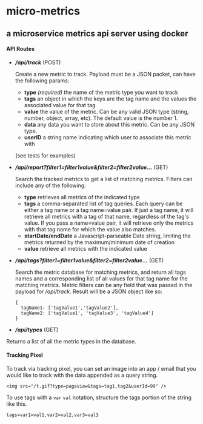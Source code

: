 # micro-metrics
## a microservice metrics api server using docker

#### API Routes
- **_/api/track_** (POST)

  Create a new metric to track. Payload must be a JSON packet, can have the following params:
   - **type** _(required)_ the name of the metric type you want to track
   - **tags** an object in which the keys are the tag name and the values the associated value for that tag
   - **value** the value of the metric. Can be any valid JSON type (string, number, object, array, etc). The default value is the number 1.
   - **data** any data you want to store about this metric. Can be any JSON type.
   - **userID** a string name indicating which user to associate this metric with

   (see tests for examples)

- **_/api/report?filter1=filter1value&filter2=filter2value..._** (GET)

   Search the tracked metrics to get a list of matching metrics. Filters can include any of the following:

    - **type** retrieves all metrics of the indicated type
    - **tags** a comma-separated list of tag queries. Each query can be either a tag name or a tag name=value pair. If just a tag name, it will retrieve all metrics with a tag of that name, regardless of the tag's value. If you pass a name=value pair, it will retrieve only the metrics with that tag name for which the value also matches.
    - **startDate/endDate** a Javascript-parseable Date string, limiting the metrics returned by the maximum/minimum date of creation  
    - **value** retrieve all metrics with the indicated value

- **_/api/tags?filter1=filter1value&filter2=filter2value..._** (GET)

  Search the metric database for matching metrics, and return all tags names and a corresponding list of all values for that tag name for the matching metrics. Metric filters can be any field that was passed in the payload for _/api/track_. Result will be a JSON object like so:
  ```
  {
    tagName1: ['tagValue1','tagValue2'],
    tagName2: ['tagValue1', 'tagValue3', 'tagValue4']
  }
  ```

- **_/api/types_** (GET)

Returns a list of all the metric types in the database. 


#### Tracking Pixel

To track via tracking pixel, you can set an image into an app / email that you would like to track with the data appended as a query string.

```
<img src="/t.gif?type=pageview&tags=tag1,tag2&userId=99" />
```

To use tags with a `var` `val` notation, structure the tags portion of the string like this.

```
tags=var1=val1,var2=val2,var3=val3
```
